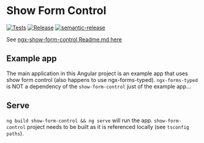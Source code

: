 # Show Form Control

[![Tests](https://github.com/gparlakov/show-form-control/actions/workflows/test-forms-typed.yml/badge.svg)](https://github.com/gparlakov/show-form-control/actions/workflows/test-forms-typed.yml) [![Release](https://github.com/gparlakov/show-form-control/actions/workflows/release-show-form-control.yml/badge.svg)](https://github.com/gparlakov/show-form-control/actions/workflows/release-show-form-control.yml) [![semantic-release](https://img.shields.io/badge/%20%20%F0%9F%93%A6%F0%9F%9A%80-semantic--release-e10079.svg)](https://github.com/semantic-release/semantic-release)



See [ngx-show-form-control Readme.md here](./projects/show-form-control/README.md)

## Example app

The main application in this Angular project is an example app that uses show form control (also happens to use ngx-forms-typed).
`ngx-forms-typed` is NOT a dependency of the `show-form-control` just of the example app...

## Serve

`ng build show-form-control && ng serve` will run the app. `show-form-control` project needs to be built as it is referenced locally (see `tsconfig` `paths`).

